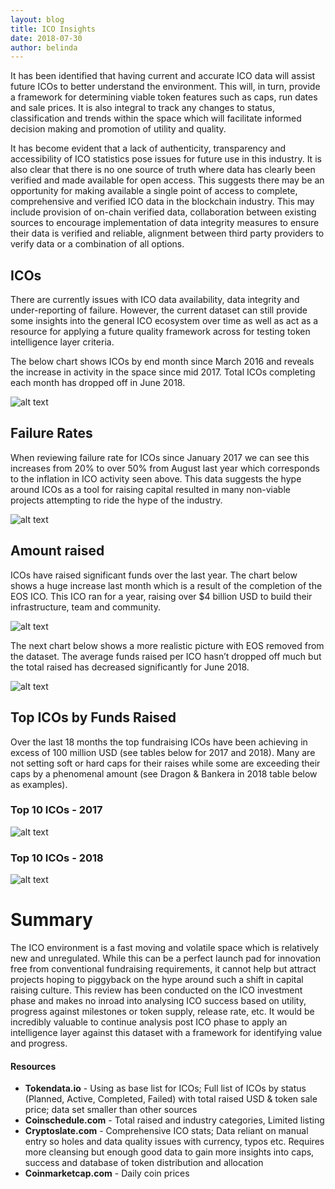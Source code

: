 ```yaml
---
layout: blog
title: ICO Insights
date: 2018-07-30
author: belinda
---
```


It has been identified that having current and accurate ICO data will assist future ICOs to better understand the environment.  This will, in turn, provide a framework for determining viable token features such as caps, run dates and sale prices. It is also integral to track any changes to status, classification and trends within the space which will facilitate informed decision making and promotion of utility and quality.

It has become evident that a lack of authenticity, transparency and accessibility of ICO statistics pose issues for future use in this industry.  It is also clear that there is no one source of truth where data has clearly been verified and made available for open access.  This suggests there may be an opportunity for making available a single point of access to complete, comprehensive and verified ICO data in the blockchain industry.  This may include provision of on-chain verified data, collaboration between existing sources to encourage implementation of data integrity measures to ensure their data is verified and reliable,  alignment between third party providers to verify data or a combination of all options.

## ICOs
There are currently issues with ICO data availability, data integrity and under-reporting of failure.  However, the current dataset can still provide some insights into the general ICO ecosystem over time as well as act as a resource for applying a future quality framework across for testing token intelligence layer criteria.

The below chart shows ICOs by end month since March 2016 and reveals the increase in activity in the space since mid 2017.  Total ICOs completing each month has dropped off in June 2018. 

![alt text](https://www.enhancedsociety.com/assets/img/reporting_Total_ICOs_Jun18.PNG "Total ICOs Jun18")

## Failure Rates
When reviewing failure rate for ICOs since January 2017 we can see this increases from 20% to over 50% from August last year which corresponds to the inflation in ICO activity seen above.  This data suggests the hype around ICOs as a tool for raising capital resulted in many non-viable projects attempting to ride the hype of the industry. 

![alt text](https://www.enhancedsociety.com/assets/img/reporting_ICO_FailureRate_Jun18.PNG "ICO Failure Rates Jun18")

## Amount raised
ICOs have raised significant funds over the last year. The chart below shows a huge increase last month which is a result of the completion of the EOS ICO. This ICO ran for a year, raising over $4 billion USD to build their infrastructure, team and community. 

![alt text](https://www.enhancedsociety.com/assets/img/reporting_ICOs_FundsRaised_Jun18.PNG "ICO Funds Raised Jun18")

The next chart below shows a more realistic picture with EOS removed from the dataset. The average funds raised per ICO hasn’t dropped off much but the total raised has decreased significantly for June 2018. 

![alt text](https://www.enhancedsociety.com/assets/img/reporting_ICOs_Avg_FundsRaised_Jun18.PNG "ICO Avg Funds Raised Jun18")

## Top ICOs by Funds Raised
Over the last 18 months the top fundraising ICOs have been achieving in excess of 100 million USD (see tables below for 2017 and 2018).  Many are not setting soft or hard caps for their raises while some are exceeding their caps by a phenomenal amount (see Dragon & Bankera in 2018 table below as examples).

### Top 10 ICOs - 2017
![alt text](https://www.enhancedsociety.com/assets/img/reporting_topICOs_2017.PNG "Top ICOs 2017")

### Top 10 ICOs - 2018
![alt text](https://www.enhancedsociety.com/assets/img/reporting_topICOs_2018.PNG "Top ICOs 2018")

# Summary
The ICO environment is a fast moving and volatile space which is relatively new and unregulated.  While this can be a perfect launch pad for innovation free from conventional fundraising requirements, it cannot help but attract projects hoping to piggyback on the hype around such a shift in capital raising culture. 
This review has been conducted on the ICO investment phase and makes no inroad into analysing ICO success based on utility, progress against milestones or token supply, release rate, etc.  It would be incredibly valuable to continue analysis post ICO phase to apply an intelligence layer against this dataset with a framework for identifying value and progress.

#### Resources
* **Tokendata.io** - Using as base list for ICOs; Full list of ICOs by status (Planned, Active, Completed, Failed) with total raised USD & token sale price; data set smaller than other sources
* **Coinschedule.com** - Total raised and industry categories, Limited listing
* **Cryptoslate.com** - Comprehensive ICO stats; Data reliant on manual entry so holes and data quality issues with currency, typos etc. Requires more cleansing but enough good data to gain more insights into caps, success and database of token distribution and allocation 
* **Coinmarketcap.com** - Daily coin prices
